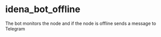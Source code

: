 # idena_bot_offline
The bot monitors the node and if the node is offline sends a message to Telegram
